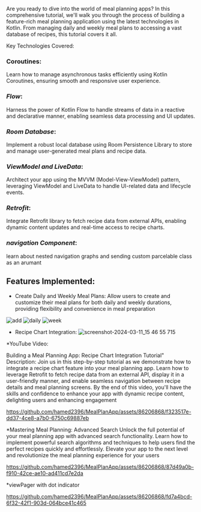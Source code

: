 

Are you ready to dive into the world of meal planning apps? In this comprehensive tutorial, we'll walk you through the process of building a feature-rich meal planning application using the latest technologies in Kotlin. From managing daily and weekly meal plans to accessing a vast database of recipes, this tutorial covers it all.

Key Technologies Covered:

### **Coroutines**:

Learn how to manage asynchronous tasks efficiently using Kotlin Coroutines, ensuring smooth and responsive user experience.

### ***Flow***: 

Harness the power of Kotlin Flow to handle streams of data in a reactive and declarative manner, enabling seamless data processing and UI updates.

### ***Room Database***:

Implement a robust local database using Room Persistence Library to store and manage user-generated meal plans and recipe data.

### ***ViewModel and LiveData***:
Architect your app using the MVVM (Model-View-ViewModel) pattern, leveraging ViewModel and LiveData to handle UI-related data and lifecycle events.

### ***Retrofit***: 

Integrate Retrofit library to fetch recipe data from external APIs, enabling dynamic content updates and real-time access to recipe charts.

### ***navigation Component***:
 learn about nested navigation graphs and sending custom parcelable class as an arumant
## Features Implemented:

* Create Daily and Weekly Meal Plans:
  Allow users to create and customize their meal plans for both daily and weekly durations, providing flexibility and convenience in meal preparation
  
![add](https://github.com/hamed2396/MealPlanApp/assets/86206868/0e71e883-76c1-4302-a817-454bf56d86ed)  ![daily](https://github.com/hamed2396/MealPlanApp/assets/86206868/a1fa8633-fad0-447d-bbce-83632ef4a9d8)  ![week](https://github.com/hamed2396/MealPlanApp/assets/86206868/55d8d693-690f-4dd5-a704-18f8bb4225ed)



* Recipe Chart Integration:
 ![screenshot-2024-03-11_15 46 55 715](https://github.com/hamed2396/MealPlanApp/assets/86206868/75920915-154a-4789-8652-047de625225a)

*YouTube Video:


Building a Meal Planning App: Recipe Chart Integration Tutorial"
Description: Join us in this step-by-step tutorial as we demonstrate how to integrate a recipe chart feature into your meal planning app. Learn how to leverage Retrofit to fetch recipe data from an external API, display it in a user-friendly manner, and enable seamless navigation between recipe details and meal planning screens. By the end of this video, you'll have the skills and confidence to enhance your app with dynamic recipe content, delighting users and enhancing engagement

https://github.com/hamed2396/MealPlanApp/assets/86206868/f323517e-dd37-4ce8-a7b0-6750c69887eb

  




*Mastering Meal Planning: Advanced Search 
Unlock the full potential of your meal planning app with advanced search functionality. Learn how to implement powerful search algorithms and techniques to help users find the perfect recipes quickly and effortlessly. Elevate your app to the next level and revolutionize the meal planning experience for your users


https://github.com/hamed2396/MealPlanApp/assets/86206868/87d49a0b-f910-42ce-ae10-ad411cd7e2da






*viewPager with dot indicator


https://github.com/hamed2396/MealPlanApp/assets/86206868/fd7a4bcd-6f32-42f1-903d-064bce41c465

